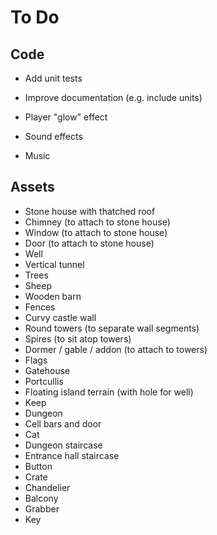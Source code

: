 # To Do

## Code

 - Add unit tests

 - Improve documentation (e.g. include units)

 - Player "glow" effect

 - Sound effects

 - Music

## Assets

 - Stone house with thatched roof
 - Chimney (to attach to stone house)
 - Window (to attach to stone house)
 - Door (to attach to stone house)
 - Well
 - Vertical tunnel
 - Trees
 - Sheep
 - Wooden barn
 - Fences
 - Curvy castle wall
 - Round towers (to separate wall segments)
 - Spires (to sit atop towers)
 - Dormer / gable / addon (to attach to towers)
 - Flags
 - Gatehouse
 - Portcullis
 - Floating island terrain (with hole for well)
 - Keep
 - Dungeon
 - Cell bars and door
 - Cat
 - Dungeon staircase
 - Entrance hall staircase
 - Button
 - Crate
 - Chandelier
 - Balcony
 - Grabber
 - Key
